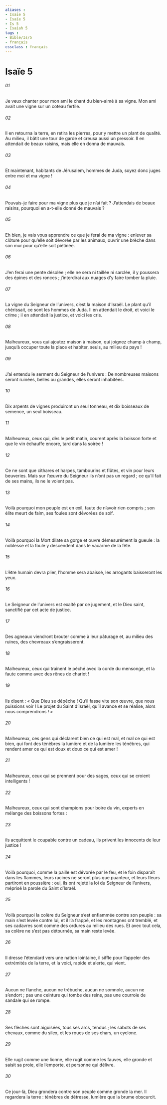 ```yaml
---
aliases : 
- Isaïe 5
- Isaïe 5
- Is 5
- Isaiah 5
tags : 
- Bible/Is/5
- français
cssclass : français
---
```


# Isaïe 5

###### 01
Je veux chanter pour mon ami
le chant du bien-aimé à sa vigne.
Mon ami avait une vigne
sur un coteau fertile.
###### 02
Il en retourna la terre, en retira les pierres,
pour y mettre un plant de qualité.
Au milieu, il bâtit une tour de garde
et creusa aussi un pressoir.
Il en attendait de beaux raisins,
mais elle en donna de mauvais.
###### 03
Et maintenant, habitants de Jérusalem, hommes de Juda,
soyez donc juges entre moi et ma vigne !
###### 04
Pouvais-je faire pour ma vigne
plus que je n’ai fait ?
J’attendais de beaux raisins,
pourquoi en a-t-elle donné de mauvais ?
###### 05
Eh bien, je vais vous apprendre
ce que je ferai de ma vigne :
enlever sa clôture
pour qu’elle soit dévorée par les animaux,
ouvrir une brèche dans son mur
pour qu’elle soit piétinée.
###### 06
J’en ferai une pente désolée ;
elle ne sera ni taillée ni sarclée,
il y poussera des épines et des ronces ;
j’interdirai aux nuages
d’y faire tomber la pluie.
###### 07
La vigne du Seigneur de l’univers,
c’est la maison d’Israël.
Le plant qu’il chérissait,
ce sont les hommes de Juda.
Il en attendait le droit,
et voici le crime ;
il en attendait la justice,
et voici les cris.
###### 08
Malheureux, vous qui ajoutez maison à maison,
qui joignez champ à champ,
jusqu’à occuper toute la place
et habiter, seuls, au milieu du pays !
###### 09
J’ai entendu le serment du Seigneur de l’univers :
De nombreuses maisons seront ruinées,
belles ou grandes, elles seront inhabitées.
###### 10
Dix arpents de vignes produiront un seul tonneau,
et dix boisseaux de semence, un seul boisseau.
###### 11
Malheureux, ceux qui, dès le petit matin,
courent après la boisson forte
et que le vin échauffe encore,
tard dans la soirée !
###### 12
Ce ne sont que cithares et harpes,
tambourins et flûtes,
et vin pour leurs beuveries.
Mais sur l’œuvre du Seigneur
ils n’ont pas un regard ;
ce qu’il fait de ses mains,
ils ne le voient pas.
###### 13
Voilà pourquoi mon peuple est en exil,
faute de n’avoir rien compris ;
son élite meurt de faim,
ses foules sont dévorées de soif.
###### 14
Voilà pourquoi la Mort dilate sa gorge
et ouvre démesurément la gueule :
la noblesse et la foule y descendent
dans le vacarme de la fête.
###### 15
L’être humain devra plier,
l’homme sera abaissé,
les arrogants baisseront les yeux.
###### 16
Le Seigneur de l’univers
est exalté par ce jugement,
et le Dieu saint,
sanctifié par cet acte de justice.
###### 17
Des agneaux viendront brouter
comme à leur pâturage
et, au milieu des ruines,
des chevreaux s’engraisseront.
###### 18
Malheureux, ceux qui traînent le péché
avec la corde du mensonge,
et la faute
comme avec des rênes de chariot !
###### 19
Ils disent : « Que Dieu se dépêche !
Qu’il fasse vite son œuvre,
que nous puissions voir !
Le projet du Saint d’Israël,
qu’il avance et se réalise,
alors nous comprendrons ! »
###### 20
Malheureux, ces gens qui déclarent bien ce qui est mal,
et mal ce qui est bien,
qui font des ténèbres la lumière
et de la lumière les ténèbres,
qui rendent amer ce qui est doux
et doux ce qui est amer !
###### 21
Malheureux, ceux qui se prennent pour des sages,
ceux qui se croient intelligents !
###### 22
Malheureux, ceux qui sont champions pour boire du vin,
experts en mélange des boissons fortes :
###### 23
ils acquittent le coupable contre un cadeau,
ils privent les innocents de leur justice !
###### 24
Voilà pourquoi, comme la paille est dévorée par le feu,
et le foin disparaît dans les flammes,
leurs racines ne seront plus que puanteur,
et leurs fleurs partiront en poussière :
oui, ils ont rejeté la loi du Seigneur de l’univers,
méprisé la parole du Saint d’Israël.
###### 25
Voilà pourquoi la colère du Seigneur
s’est enflammée contre son peuple :
sa main s’est levée contre lui,
et il l’a frappé,
et les montagnes ont tremblé,
et ses cadavres sont comme des ordures au milieu des rues.
Et avec tout cela, sa colère ne s’est pas détournée,
sa main reste levée.
###### 26
Il dresse l’étendard vers une nation lointaine,
il siffle pour l’appeler des extrémités de la terre,
et la voici, rapide et alerte,
qui vient.
###### 27
Aucun ne flanche, aucun ne trébuche,
aucun ne somnole, aucun ne s’endort ;
pas une ceinture qui tombe des reins,
pas une courroie de sandale qui se rompe.
###### 28
Ses flèches sont aiguisées,
tous ses arcs, tendus ;
les sabots de ses chevaux, comme du silex,
et les roues de ses chars, un cyclone.
###### 29
Elle rugit comme une lionne,
elle rugit comme les fauves,
elle gronde et saisit sa proie,
elle l’emporte, et personne qui délivre.
###### 30
Ce jour-là, Dieu grondera contre son peuple
comme gronde la mer.
Il regardera la terre : ténèbres de détresse,
lumière que la brume obscurcit.
